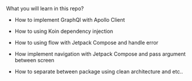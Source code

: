  What you will learn in this repo?

- How to implement GraphQl with Apollo Client 

- How to using Koin dependency injection

- How to using flow with Jetpack Compose and handle error 

- How implement navigation with Jetpack Compose and pass argument between screen

- How to separate between package using clean architecture and etc..
